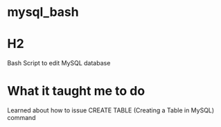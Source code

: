 # mysql_bash

# H2
Bash Script to edit MySQL database


# What it taught me to do
<p>Learned about how to issue CREATE TABLE (Creating a Table in MySQL) command<p>

